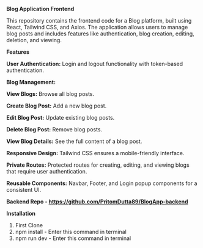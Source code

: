 **Blog Application Frontend**

This repository contains the frontend code for a Blog platform, built using React, Tailwind CSS, and Axios. The application allows users to manage blog posts and includes features like authentication, blog creation, editing, deletion, and viewing.

**Features**

**User Authentication:** Login and logout functionality with token-based authentication.

**Blog Management:**

**View Blogs:** Browse all blog posts.

**Create Blog Post:** Add a new blog post.

**Edit Blog Post:** Update existing blog posts.

**Delete Blog Post:** Remove blog posts.

**View Blog Details:** See the full content of a blog post.

**Responsive Design:** Tailwind CSS ensures a mobile-friendly interface.

**Private Routes:** Protected routes for creating, editing, and viewing blogs that require user authentication.

**Reusable Components:** Navbar, Footer, and Login popup components for a consistent UI.


**Backend Repo - https://github.com/PritomDutta89/BlogApp-backend**



**Installation**

1. First Clone
2. npm install - Enter this command in terminal
3. npm run dev - Enter this command in terminal
